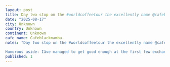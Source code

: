```yaml
---
layout: post
title: Day two stop on the #worldcoffeetour the excellently name @cafeblackmamba. I forgot the absolute delight of orange espresso tonics that seem to be prevalent in Latin America, and this hot banana bread
date: "2025-08-17"
city: Unknown
country: Unknown
continent: Unknown
cafe_name: Cafeblackmamba.
notes: "Day two stop on the #worldcoffeetour the excellently name @cafeblackmamba. I forgot the absolute delight of orange espresso tonics that seem to be prevalent in Latin America, and this hot banana bread is perhaps the best banana bread Iâve had not made by a mother.

Humorous aside: Iâve managed to get good enough at the first few exchanges that it gives the impression I know Spanish, which is very much not the case."
published: 1
---
```

